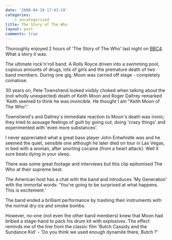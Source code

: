 ```yaml
---
date: '2008-04-19 17:43:19'
categories:
    - uncategorised
title: The Story of The Who
layout: post
comments: true
---
```


Thoroughly enjoyed 2 hours of 'The Story of The Who' last night on
[BBC4](http://www.bbc.co.uk/bbcfour/listings/programme.shtml?day=yesterday&filename=20080418/20080418_2130_4544_15851_120&service_id=4544).
What a story it was.

The ultimate rock'n'roll band. A Rolls Royce driven into a swimming
pool, copious amounts of drugs, lots of girls and the premature death of
two band members. During one gig, Moon was carried off stage -
completely comatose.

30 years on, Pete Townshend looked visibly choked when talking about the
(not wholly unexpected) death of Keith Moon and Roger Daltrey remarked
'Keith seemed to think he was invincible. He thought I am "Keith Moon of
The Who".'

Townshend's and Daltrey's immediate reaction to Moon's death was ironic;
they tried to assuage feelings of guilt by going out, doing 'crazy
things' and experimented with 'even more substances'.

I never appreciated what a great bass player John Entwhistle was and he
seemed the quiet, sensible one although he later died on tour in Las
Vegas, in bed with a woman, after snorting cocaine (from a heart
attack). Well it sure beats dying in your sleep.

There was some great footage and interviews but this clip epitomised The
Who at their supreme best.

The American host has a chat with the band and introduces 'My
Generation' with the immortal words: 'You're going to be surprised at
what happens. This is excitement.'

The band ended a brilliant performance by trashing their instruments
with the normal dry ice and smoke bombs.

However, no-one (not even the other band members) knew that Moon had
bribed a stage-hand to pack his drum kit with explosives. The effect
reminds me of the line from the classic film 'Butch Cassidy and the
Sundance Kid' - 'Do you think we used enough dynamite there, Butch ?'
